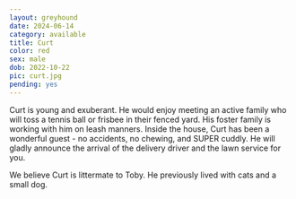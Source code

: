 ```yaml
---
layout: greyhound
date: 2024-06-14
category: available
title: Curt
color: red
sex: male
dob: 2022-10-22
pic: curt.jpg
pending: yes
---
```

Curt is young and exuberant.  He would enjoy meeting an active family who will toss a tennis ball or frisbee in their fenced yard. His foster family is working with him on leash manners.  Inside the house, Curt has been a wonderful guest - no accidents, no chewing, and SUPER cuddly. He will gladly announce the arrival of the delivery driver and the lawn service for you.

We believe Curt is littermate to Toby. He previously lived with cats and a small dog.  

